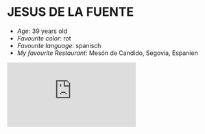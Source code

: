 # **JESUS DE LA FUENTE**
- *Age*: 39 years old
- *Favourite color*: rot
- *Favourite language*: spanisch
- *My favourite Restaurant*: Mesón de Candido, Segovia, Espanien

![Foto Mesón Candido](https://www.tripadvisor.com/Restaurant_Review-g187494-d1054985-Reviews-Meson_de_Candido-Segovia_Province_of_Segovia_Castile_and_Leon.html#photos;aggregationId=101&albumid=101&filter=7&ff=55150669)
